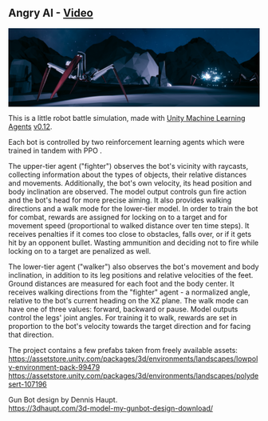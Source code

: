 ## Angry AI - [Video](https://youtu.be/krzmg9eOeDM)

<img src="images/banner.png" align="middle" width="1920"/>

This is a little robot battle simulation, made with [Unity Machine Learning Agents](https://github.com/Unity-Technologies/ml-agents) [v0.12](https://github.com/Unity-Technologies/ml-agents/releases/tag/0.12.0).  

Each bot is controlled by two reinforcement learning agents which were trained in tandem with PPO . 

The upper-tier agent ("fighter") observes the bot's vicinity with raycasts, collecting information about the types of objects, their relative distances and movements. Additionally, the bot's own velocity, its head position and body inclination are observed. The model output controls gun fire action and the bot's head for more precise aiming. It also provides walking directions and a walk mode for the lower-tier model. In order to train the bot for combat, rewards are assigned for locking on to a target and for movement speed (proportional to walked distance over ten time steps). It receives penalties if it comes too close to obstacles, falls over, or if it gets hit by an opponent bullet. Wasting ammunition and deciding not to fire while locking on to a target are penalized as well.

The lower-tier agent ("walker") also observes the bot's movement and body inclination, in addition to its leg positions and relative velocities of the feet. Ground distances are measured for each foot and the body center. It receives walking directions from the "fighter" agent - a normalized angle, relative to the bot's current heading on the XZ plane. The walk mode can have one of three values: forward, backward or pause. Model outputs control the legs' joint angles. For training it to walk, rewards are set in proportion to the bot's velocity towards the target direction and for facing that direction.

The project contains a few prefabs taken from freely available assets:  
https://assetstore.unity.com/packages/3d/environments/landscapes/lowpoly-environment-pack-99479  
https://assetstore.unity.com/packages/3d/environments/landscapes/polydesert-107196

Gun Bot design by Dennis Haupt.  
https://3dhaupt.com/3d-model-my-gunbot-design-download/